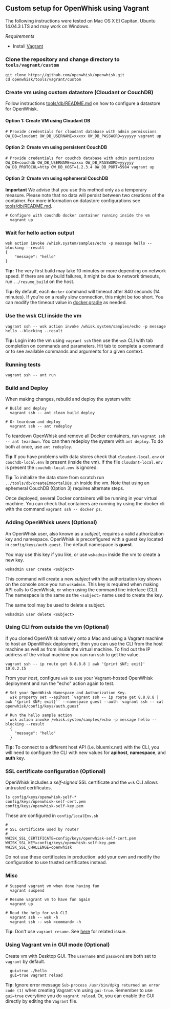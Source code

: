 ## Custom setup for OpenWhisk using Vagrant

The following instructions were tested on Mac OS X El Capitan, Ubuntu 14.04.3 LTS and may work on Windows.

*Requirements*
- Install [Vagrant](https://www.vagrantup.com/downloads.html)
 
### Clone the repository and change directory to `tools/vagrant/custom`
```
git clone https://github.com/openwhisk/openwhisk.git
cd openwhisk/tools/vagrant/custom
```

### Create vm using custom datastore (Cloudant or CouchDB)
Follow instructions [tools/db/README.md](../../db/README.md) on how to configure a datastore for OpenWhisk.

#### Option 1: Create VM using Cloudant DB
```
# Provide credentials for cloudant database with admin permissions
OW_DB=cloudant OW_DB_USERNAME=xxxxx OW_DB_PASSWORD=yyyyyy vagrant up
```

#### Option 2: Create vm using persistent CouchDB
```
# Provide credentials for couchdb database with admin permissions
OW_DB=couchdb OW_DB_USERNAME=xxxxx OW_DB_PASSWORD=yyyyyy OW_DB_PROTOCOL=http OW_DB_HOST=1.2.3.4 OW_DB_PORT=5984 vagrant up
```

#### Option 3: Create vm using ephemeral CouchDB
**Important** We advise that you use this method only as a temporary measure. 
Please note that no data will persist between two creations of the container.
For more information on datastore configurations see [tools/db/README.md](../../db/README.md).
```
# Configure with couchdb docker container running inside the vm 
  vagrant up
```

### Wait for hello action output
```
wsk action invoke /whisk.system/samples/echo -p message hello --blocking --result
{
    "message": "hello"
}
```
**Tip:** The very first build may take 10 minutes or more depending on network speed. 
If there are any build failures, it might be due to network timeouts, run `../resume_build` on the host.


**Tip:** By default, each `docker` command will timeout after 840 seconds (14 minutes). If you're on a really slow connection,
this might be too short. You can modify the timeout value in [docker.gradle](../../../docker.gradle#L22) as needed.

### Use the wsk CLI inside the vm
```
vagrant ssh -- wsk action invoke /whisk.system/samples/echo -p message hello --blocking --result
```
**Tip:** Login into the vm using `vagrant ssh` then use the `wsk` CLI with tab completion on commands and parameters. 
Hit tab to complete a command or to see available commands and arguments for a given context.


### Running tests
```
vagrant ssh -- ant run
```

### Build and Deploy

When making changes, rebuild and deploy the system with:
```
# Build and deploy
  vagrant ssh -- ant clean build deploy
  
# Or teardown and deploy
  vagrant ssh -- ant redeploy
```
To teardown OpenWhisk and remove all Docker containers, run `vagrant ssh -- ant teardown`. You can then redeploy the system with `ant deploy`. To do both at once, use `ant redeploy`.

**Tip** If you have problems with data stores check that `cloudant-local.env` or `couchdb-local.env` is present (inside the vm).
If the file `cloudant-local.env` is present the `couchdb-local.env` is ignored.

**Tip** To initialize the data store from scratch run `../tools/db/createImmortalDBs.sh` inside the vm. Note that using an ephemeral CouchDB (Option 3) requires alternate steps.

Once deployed, several Docker containers will be running in your virtual machine.
You can check that containers are running by using the docker cli with the command `vagrant ssh -- docker ps`.


### Adding OpenWhisk users (Optional)

An OpenWhisk user, also known as a *subject*, requires a valid authorization key and namespace.
OpenWhisk is preconfigured with a guest key located in `config/keys/auth.guest`.
The default namespace is __guest__.

You may use this key if you like, or use `wskadmin` inside the vm to create a new key.

```
wskadmin user create <subject>
```

This command will create a new *subject* with the authorization key shown on the console once you run `wskadmin`. This key is required when making API calls to OpenWhisk, or when using the command line interface (CLI). The namespace is the same as the `<subject>` name used to create the key.

The same tool may be used to delete a subject.

```
wskadmin user delete <subject>
```
  
### Using CLI from outside the vm (Optional)
If you cloned OpenWhisk natively onto a Mac and using a Vagrant machine to host an OpenWhisk deployment, then you can use the CLI from the host machine as well as from inside the virtual machine.
To find out the IP address of the virtual machine you can run ssh to get the value.
```
vagrant ssh -- ip route get 8.8.8.8 | awk '{print $NF; exit}'
10.0.2.15
```

From your _host_, configure `wsk` to use your Vagrant-hosted OpenWhisk deployment and run the "echo" action again to test.
```
# Set your OpenWhisk Namespace and Authorization Key.
  wsk property set --apihost `vagrant ssh -- ip route get 8.8.8.8 | awk '{print $NF; exit}'` --namespace guest --auth `vagrant ssh -- cat openwhisk/config/keys/auth.guest`

# Run the hello sample action
  wsk action invoke /whisk.system/samples/echo -p message hello --blocking --result
  {
    "message": "hello"
  }
```
**Tip:** To connect to a different host API (i.e. bluemix.net) with the CLI, you will need to 
configure the CLI with new values for __apihost__, __namespace__, and __auth__ key.
  

### SSL certificate configuration (Optional)

OpenWhisk includes a _self-signed_ SSL certificate and the `wsk` CLI allows untrusted certificates.

  ```
  ls config/keys/openwhisk-self-*
  config/keys/openwhisk-self-cert.pem
  config/keys/openwhisk-self-key.pem
  ```

These are configured in `config/localEnv.sh`

  ```
  #
  # SSL certificate used by router
  #
  WHISK_SSL_CERTIFICATE=config/keys/openwhisk-self-cert.pem
  WHISK_SSL_KEY=config/keys/openwhisk-self-key.pem
  WHISK_SSL_CHALLENGE=openwhisk
  ```

Do not use these certificates in production: add your own and modify
the configuration to use trusted certificates instead.


### Misc
```
# Suspend vagrant vm when done having fun
  vagrant suspend

# Resume vagrant vm to have fun again
  vagrant up

# Read the help for wsk CLI
  vagrant ssh -- wsk -h
  vagrant ssh -- wsk <command> -h
```
**Tip**: Don't use `vagrant resume`. See [here](https://github.com/mitchellh/vagrant/issues/6787) for related issue.

### Using Vagrant vm in GUI mode (Optional)
Create vm with Desktop GUI. The `username` and `password` are both set to `vagrant` by default.
```
  gui=true ./hello
  gui=true vagrant reload
```
**Tip**: Ignore error message `Sub-process /usr/bin/dpkg returned an error code (1)` when 
creating Vagrant vm using `gui-true`. Remember to use `gui=true` everytime you do `vagrant reload`.
Or, you can enable the GUI directly by editing the `Vagrant` file.
